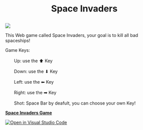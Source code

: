 <h1 align='center'>
  Space Invaders
</h1>

<h2 align='center'>
 
</h2>

<img src="https://images.launchbox-app.com/15f9cf98-65fb-4e3c-b94b-09e427b5f837.png"><img/>


<p>This Web game called Space Invaders, your goal is to kill all bad spaceships!</p>
      <p>Game Keys:<br><br>
        &emsp;&emsp;Up: use the ⬆ Key<br><br>
        &emsp;&emsp;Down: use the ⬇ Key<br><br>
        &emsp;&emsp;Left: use the ⬅ Key<br><br>
        &emsp;&emsp;Right: use the ➡ Key<br><br>
        &emsp;&emsp;Shot: Space Bar by deafult, you can choose your own Key!
      </p>

<a target="blank" href="https://idolou.github.io/" target="_blank" rel="noopener"><b>Space Invaders Game</b></a>


[![Open in Visual Studio Code](https://classroom.github.com/assets/open-in-vscode-718a45dd9cf7e7f842a935f5ebbe5719a5e09af4491e668f4dbf3b35d5cca122.svg)](https://classroom.github.com/online_ide?assignment_repo_id=10824212&assignment_repo_type=AssignmentRepo)







